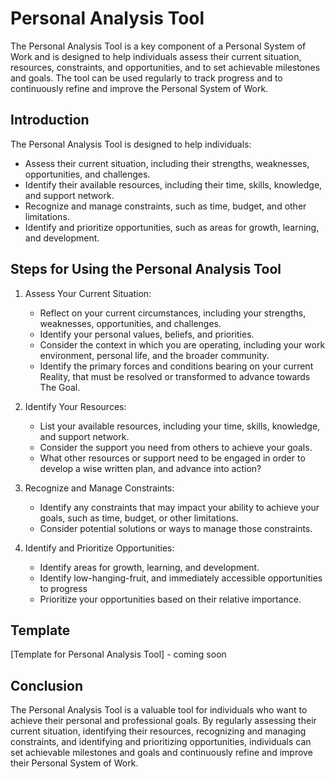# Personal Analysis Tool

The Personal Analysis Tool is a key component of a Personal System of Work and is designed to help individuals assess their current situation, resources, constraints, and opportunities, and to set achievable milestones and goals. The tool can be used regularly to track progress and to continuously refine and improve the Personal System of Work.

## Introduction

The Personal Analysis Tool is designed to help individuals:

-   Assess their current situation, including their strengths, weaknesses, opportunities, and challenges.  
-   Identify their available resources, including their time, skills, knowledge, and support network.  
-   Recognize and manage constraints, such as time, budget, and other limitations.  
-   Identify and prioritize opportunities, such as areas for growth, learning, and development.  

## Steps for Using the Personal Analysis Tool

1.  Assess Your Current Situation:
    
    -   Reflect on your current circumstances, including your strengths, weaknesses, opportunities, and challenges.
    -   Identify your personal values, beliefs, and priorities.
    -   Consider the context in which you are operating, including your work environment, personal life, and the broader community.
    -  Identify the primary forces and conditions bearing on your current Reality, that must be resolved or transformed to advance towards The Goal. 
    
2.  Identify Your Resources:
    
    -   List your available resources, including your time, skills, knowledge, and support network.
    -   Consider the support you need from others to achieve your goals. 
    - What other resources or support need to be engaged in order to develop a wise written plan, and advance into action? 
    
3.  Recognize and Manage Constraints:
    
    -   Identify any constraints that may impact your ability to achieve your goals, such as time, budget, or other limitations.
    -   Consider potential solutions or ways to manage those constraints.
    
4.  Identify and Prioritize Opportunities:
    
    -   Identify areas for growth, learning, and development.
    -   Identify low-hanging-fruit, and immediately accessible opportunities to progress 
    -   Prioritize your opportunities based on their relative importance.

## Template

[Template for Personal Analysis Tool] - coming soon

## Conclusion

The Personal Analysis Tool is a valuable tool for individuals who want to achieve their personal and professional goals. By regularly assessing their current situation, identifying their resources, recognizing and managing constraints, and identifying and prioritizing opportunities, individuals can set achievable milestones and goals and continuously refine and improve their Personal System of Work.